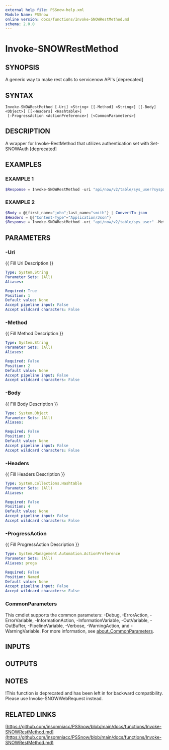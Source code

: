 ```yaml
---
external help file: PSSnow-help.xml
Module Name: PSSnow
online version: docs/functions/Invoke-SNOWRestMethod.md
schema: 2.0.0
---
```


# Invoke-SNOWRestMethod

## SYNOPSIS
A generic way to make rest calls to servicenow API's \[deprecated\]

## SYNTAX

```
Invoke-SNOWRestMethod [-Uri] <String> [[-Method] <String>] [[-Body] <Object>] [[-Headers] <Hashtable>]
 [-ProgressAction <ActionPreference>] [<CommonParameters>]
```

## DESCRIPTION
A wrapper for Invoke-RestMethod that utilizes authentication set with Set-SNOWAuth \[deprecated\]

## EXAMPLES

### EXAMPLE 1
```powershell
$Response = Invoke-SNOWRestMethod -uri "api/now/v2/table/sys_user?sysparm_limit=1"
```

### EXAMPLE 2
```powershell
$Body = @{first_name="john";last_name="smith"} | ConvertTo-json
$Headers = @{"Content-Type"="Application/Json"}
$Response = Invoke-SNOWRestMethod -uri "api/now/v2/table/sys_user" -Method "POST" -Body $Body -Headers $Headers
```

## PARAMETERS

### -Uri
{{ Fill Uri Description }}

```yaml
Type: System.String
Parameter Sets: (All)
Aliases:

Required: True
Position: 1
Default value: None
Accept pipeline input: False
Accept wildcard characters: False
```

### -Method
{{ Fill Method Description }}

```yaml
Type: System.String
Parameter Sets: (All)
Aliases:

Required: False
Position: 2
Default value: None
Accept pipeline input: False
Accept wildcard characters: False
```

### -Body
{{ Fill Body Description }}

```yaml
Type: System.Object
Parameter Sets: (All)
Aliases:

Required: False
Position: 3
Default value: None
Accept pipeline input: False
Accept wildcard characters: False
```

### -Headers
{{ Fill Headers Description }}

```yaml
Type: System.Collections.Hashtable
Parameter Sets: (All)
Aliases:

Required: False
Position: 4
Default value: None
Accept pipeline input: False
Accept wildcard characters: False
```

### -ProgressAction
{{ Fill ProgressAction Description }}

```yaml
Type: System.Management.Automation.ActionPreference
Parameter Sets: (All)
Aliases: proga

Required: False
Position: Named
Default value: None
Accept pipeline input: False
Accept wildcard characters: False
```

### CommonParameters
This cmdlet supports the common parameters: -Debug, -ErrorAction, -ErrorVariable, -InformationAction, -InformationVariable, -OutVariable, -OutBuffer, -PipelineVariable, -Verbose, -WarningAction, and -WarningVariable. For more information, see [about_CommonParameters](http://go.microsoft.com/fwlink/?LinkID=113216).

## INPUTS

## OUTPUTS

## NOTES
!This function is deprecated and has been left in for backward compatibility.
Please use Invoke-SNOWWebRequest instead.

## RELATED LINKS

[https://github.com/insomniacc/PSSnow/blob/main/docs/functions/Invoke-SNOWRestMethod.md](https://github.com/insomniacc/PSSnow/blob/main/docs/functions/Invoke-SNOWRestMethod.md)



